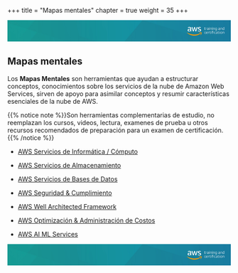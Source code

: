 +++ 
title = "Mapas mentales" 
chapter = true 
weight = 35
+++

<img src="images/logo-bar.png" alt="drawing"/>

## Mapas mentales

Los **Mapas Mentales** son herramientas que ayudan a estructurar conceptos, conocimientos sobre los servicios de la nube de Amazon Web Services, sirven de apoyo para asimilar conceptos y resumir características esenciales de la nube de AWS.

{{% notice note %}}Son herramientas complementarias de estudio, no reemplazan los cursos, videos, lectura, examenes de prueba u otros recursos recomendados de preparación para un examen de certificación.
{{% /notice %}}


- <a href="https://www.xmind.net/m/YmfSEV" target="_blank">AWS Servicios de Informática / Cómputo</a>

- <a href="https://xmind.app/m/vYtraZ/" target="_blank">AWS Servicios de Almacenamiento </a>

- <a href="https://www.xmind.net/m/v83tqz" target="_blank">AWS Servicios de Bases de Datos </a>

- <a href="https://www.xmind.net/m/ch9cra" target="_blank">AWS Seguridad & Cumplimiento </a>

- <a href="https://www.xmind.net/m/rdMTjZ" target="_blank">AWS Well Architected Framework</a>

- <a href="https://xmind.app/m/JPkLyi/" target="_blank">AWS Optimización & Administración de Costos</a>

- <a href="https://xmind.app/m/mzvwHg" target="_blank">AWS AI ML Services </a>


<img src="images/logo-bar.png" alt="drawing"/>